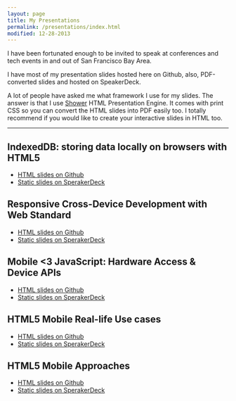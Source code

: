 ```yaml
---
layout: page
title: My Presentations
permalink: /presentations/index.html
modified: 12-28-2013
---
```


I have been fortunated enough to be invited to speak at conferences and tech events in and out of San Francisco Bay Area.

I have most of my presentation slides hosted here on Github, also, PDF-converted slides and hosted on SpeakerDeck.

A lot of people have asked me what framework I use for my slides. The answer is that I use [Shower][shower] HTML Presentation Engine. It comes with print CSS so you can convert the HTML slides into PDF easily too. I totally recommend if you would like to create your interactive slides in HTML too.


---


## IndexedDB: storing data locally on browsers with HTML5

* [HTML slides on Github][5]
* [Static slides on SperakerDeck][5a]

<script async class="speakerdeck-embed" data-id="bda5d8c019b201318b443620859eaef1" data-ratio="1.6" src="//speakerdeck.com/assets/embed.js"></script>

## Responsive Cross-Device Development with Web Standard

* [HTML slides on Github][4]
* [Static slides on SperakerDeck][4a]

## Mobile <3 JavaScript: Hardware Access & Device APIs

* [HTML slides on Github][3]
* [Static slides on SperakerDeck][3a]

## HTML5 Mobile Real-life Use cases

* [HTML slides on Github][2]
* [Static slides on SperakerDeck][2a]

## HTML5 Mobile Approaches

* [HTML slides on Github][1]
* [Static slides on SperakerDeck][1a]


[5]: http://girliemac.github.io/presentation-slides/html5-indexedDB/index.html
[5a]: https://speakerdeck.com/girlie_mac/indexeddb-storing-data-locally-on-browsers-with-html5
[4]: http://girliemac.github.io/presentation-slides/html5-mobile-approach/rwd.html
[4a]: https://speakerdeck.com/girlie_mac/sf-html5-updated-responsive-cross-device-development-with-web-standards
[3]: http://girliemac.github.com/presentation-slides/html5-mobile-approach/deviceAPIs.html
[3a]: https://speakerdeck.com/girlie_mac/mobile-javascript-hardware-access-and-device-apis
[2]: http://girliemac.github.com/presentation-slides/html5-mobile-approach/html5-mobile-usecases
[2a]: https://speakerdeck.com/girlie_mac/mobile-html5-use-cases-coremob-camera-app-showcase
[1]: http://girliemac.github.com/presentation-slides/html5-mobile-approach/
[1a]: https://speakerdeck.com/girlie_mac/html5-mobile-approaches

[shower]: https://github.com/shower/shower




